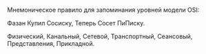 Мнемоническое правило для запоминания уровней модели OSI: 

Фазан
Купил
Сосиску,
Теперь
Сосет
ПиПиску.

Физический, Канальный, Сетевой, Транспортный, Сеансовый, Представления, Прикладной.